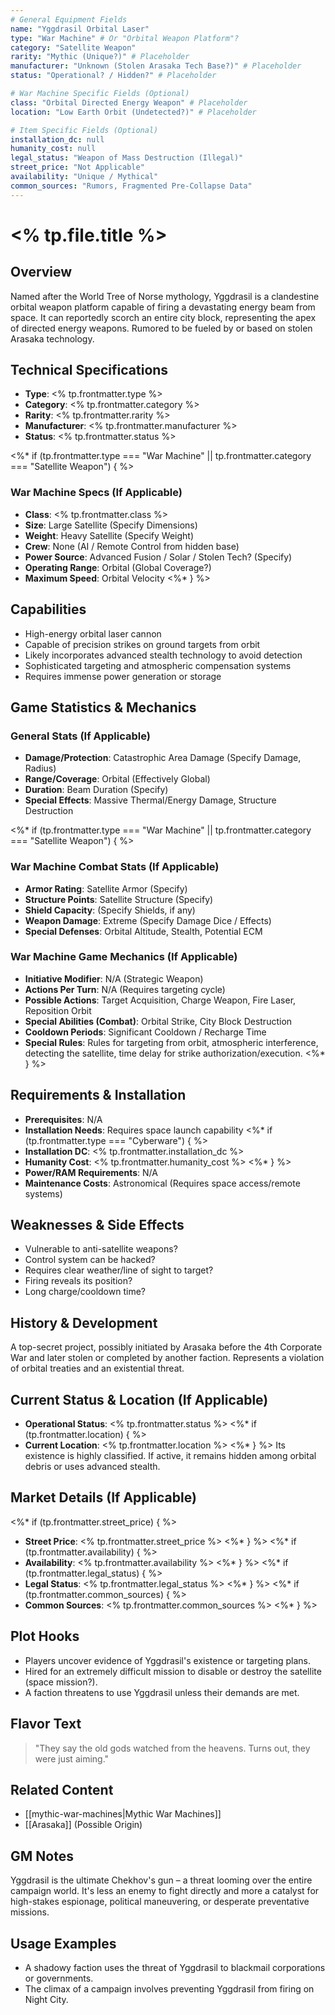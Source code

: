 ```yaml
---
# General Equipment Fields
name: "Yggdrasil Orbital Laser"
type: "War Machine" # Or "Orbital Weapon Platform"?
category: "Satellite Weapon"
rarity: "Mythic (Unique?)" # Placeholder
manufacturer: "Unknown (Stolen Arasaka Tech Base?)" # Placeholder
status: "Operational? / Hidden?" # Placeholder

# War Machine Specific Fields (Optional)
class: "Orbital Directed Energy Weapon" # Placeholder
location: "Low Earth Orbit (Undetected?)" # Placeholder

# Item Specific Fields (Optional)
installation_dc: null
humanity_cost: null
legal_status: "Weapon of Mass Destruction (Illegal)"
street_price: "Not Applicable"
availability: "Unique / Mythical"
common_sources: "Rumors, Fragmented Pre-Collapse Data"
---
```


# <% tp.file.title %>

## Overview
Named after the World Tree of Norse mythology, Yggdrasil is a clandestine orbital weapon platform capable of firing a devastating energy beam from space. It can reportedly scorch an entire city block, representing the apex of directed energy weapons. Rumored to be fueled by or based on stolen Arasaka technology.

## Technical Specifications
- **Type**: <% tp.frontmatter.type %>
- **Category**: <% tp.frontmatter.category %>
- **Rarity**: <% tp.frontmatter.rarity %>
- **Manufacturer**: <% tp.frontmatter.manufacturer %>
- **Status**: <% tp.frontmatter.status %>

<%* if (tp.frontmatter.type === "War Machine" || tp.frontmatter.category === "Satellite Weapon") { %>
### War Machine Specs (If Applicable)
- **Class**: <% tp.frontmatter.class %>
- **Size**: Large Satellite (Specify Dimensions)
- **Weight**: Heavy Satellite (Specify Weight)
- **Crew**: None (AI / Remote Control from hidden base)
- **Power Source**: Advanced Fusion / Solar / Stolen Tech? (Specify)
- **Operating Range**: Orbital (Global Coverage?)
- **Maximum Speed**: Orbital Velocity
<%* } %>

## Capabilities
- High-energy orbital laser cannon
- Capable of precision strikes on ground targets from orbit
- Likely incorporates advanced stealth technology to avoid detection
- Sophisticated targeting and atmospheric compensation systems
- Requires immense power generation or storage

## Game Statistics & Mechanics
### General Stats (If Applicable)
- **Damage/Protection**: Catastrophic Area Damage (Specify Damage, Radius)
- **Range/Coverage**: Orbital (Effectively Global)
- **Duration**: Beam Duration (Specify)
- **Special Effects**: Massive Thermal/Energy Damage, Structure Destruction

<%* if (tp.frontmatter.type === "War Machine" || tp.frontmatter.category === "Satellite Weapon") { %>
### War Machine Combat Stats (If Applicable)
- **Armor Rating**: Satellite Armor (Specify)
- **Structure Points**: Satellite Structure (Specify)
- **Shield Capacity**: (Specify Shields, if any)
- **Weapon Damage**: Extreme (Specify Damage Dice / Effects)
- **Special Defenses**: Orbital Altitude, Stealth, Potential ECM

### War Machine Game Mechanics (If Applicable)
- **Initiative Modifier**: N/A (Strategic Weapon)
- **Actions Per Turn**: N/A (Requires targeting cycle)
- **Possible Actions**: Target Acquisition, Charge Weapon, Fire Laser, Reposition Orbit
- **Special Abilities (Combat)**: Orbital Strike, City Block Destruction
- **Cooldown Periods**: Significant Cooldown / Recharge Time
- **Special Rules**: Rules for targeting from orbit, atmospheric interference, detecting the satellite, time delay for strike authorization/execution.
<%* } %>

## Requirements & Installation
- **Prerequisites**: N/A
- **Installation Needs**: Requires space launch capability
<%* if (tp.frontmatter.type === "Cyberware") { %>
- **Installation DC**: <% tp.frontmatter.installation_dc %>
- **Humanity Cost**: <% tp.frontmatter.humanity_cost %>
<%* } %>
- **Power/RAM Requirements**: N/A
- **Maintenance Costs**: Astronomical (Requires space access/remote systems)

## Weaknesses & Side Effects
- Vulnerable to anti-satellite weapons?
- Control system can be hacked?
- Requires clear weather/line of sight to target?
- Firing reveals its position?
- Long charge/cooldown time?

## History & Development
A top-secret project, possibly initiated by Arasaka before the 4th Corporate War and later stolen or completed by another faction. Represents a violation of orbital treaties and an existential threat.

## Current Status & Location (If Applicable)
- **Operational Status**: <% tp.frontmatter.status %>
<%* if (tp.frontmatter.location) { %>
- **Current Location**: <% tp.frontmatter.location %>
<%* } %>
Its existence is highly classified. If active, it remains hidden among orbital debris or uses advanced stealth.

## Market Details (If Applicable)
<%* if (tp.frontmatter.street_price) { %>
- **Street Price**: <% tp.frontmatter.street_price %>
<%* } %>
<%* if (tp.frontmatter.availability) { %>
- **Availability**: <% tp.frontmatter.availability %>
<%* } %>
<%* if (tp.frontmatter.legal_status) { %>
- **Legal Status**: <% tp.frontmatter.legal_status %>
<%* } %>
<%* if (tp.frontmatter.common_sources) { %>
- **Common Sources**: <% tp.frontmatter.common_sources %>
<%* } %>

## Plot Hooks
- Players uncover evidence of Yggdrasil's existence or targeting plans.
- Hired for an extremely difficult mission to disable or destroy the satellite (space mission?).
- A faction threatens to use Yggdrasil unless their demands are met.

## Flavor Text
> "They say the old gods watched from the heavens. Turns out, they were just aiming."

## Related Content
- [[mythic-war-machines|Mythic War Machines]]
- [[Arasaka]] (Possible Origin)

## GM Notes
Yggdrasil is the ultimate Chekhov's gun – a threat looming over the entire campaign world. It's less an enemy to fight directly and more a catalyst for high-stakes espionage, political maneuvering, or desperate preventative missions.

## Usage Examples
- A shadowy faction uses the threat of Yggdrasil to blackmail corporations or governments.
- The climax of a campaign involves preventing Yggdrasil from firing on Night City.
